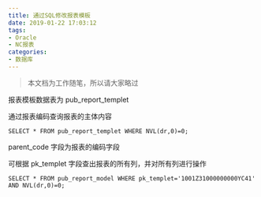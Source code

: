 ```yaml
---
title: 通过SQL修改报表模板
date: 2019-01-22 17:03:12
tags:
- Oracle
- NC报表
categories:
- 数据库
---
```


> 本文档为工作随笔，所以请大家略过

报表模板数据表为  pub_report_templet

通过报表编码查询报表的主体内容

```oracle
SELECT * FROM pub_report_templet WHERE NVL(dr,0)=0;
```

<!-- more -->

parent_code 字段为报表的编码字段

可根据 pk_templet 字段查出报表的所有列，并对所有列进行操作

```oracle
SELECT * FROM pub_report_model WHERE pk_templet='1001Z31000000000YC41' AND NVL(dr,0)=0;
```
